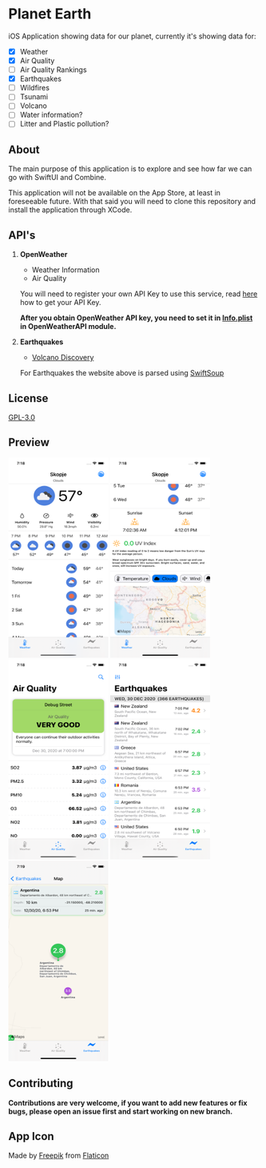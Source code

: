 # Planet Earth

iOS Application showing data for our planet, currently it's showing data for:

- [x] Weather
- [x] Air Quality
- [ ] Air Quality Rankings
- [x] Earthquakes
- [ ] Wildfires
- [ ] Tsunami
- [ ] Volcano
- [ ] Water information?
- [ ] Litter and Plastic pollution?

## About
The main purpose of this application is to explore and see how far we can go with SwiftUI and Combine.

This application will not be available on the App Store, at least in foreseeable future. 
With that said you will need to clone this repository and install the application through XCode.

## API's

1. **OpenWeather**
    * Weather Information
    * Air Quality
    
    You will need to register your own API Key to use this service, read [here](https://openweathermap.org/appid) how to get your API Key.
    
    **After you obtain OpenWeather API key, you need to set it in [Info.plist](https://github.com/MartinStamenkovski/Planet-Earth/blob/main/OpenWeatherAPI/Info.plist)
    in OpenWeatherAPI module.**
    
2. **Earthquakes**
    * [Volcano Discovery](https://www.volcanodiscovery.com/earthquakes/today.html)
    
    For Earthquakes the website above is parsed using [SwiftSoup](https://github.com/scinfu/SwiftSoup)
    
## License

[GPL-3.0](https://github.com/MartinStamenkovski/Planet-Earth/blob/main/LICENSE)

## Preview

 <p float="left">
   <img src="https://github.com/MartinStamenkovski/Planet-Earth/blob/screenshots/weather_1.png?raw=true" width="200" height="400"/>
   <img src="https://github.com/MartinStamenkovski/Planet-Earth/blob/screenshots/weather_2.png?raw=true" width="200" height="400"/>
   <img src="https://github.com/MartinStamenkovski/Planet-Earth/blob/screenshots/aqi.png?raw=true" width="200" height="400"/>
   <img src="https://github.com/MartinStamenkovski/Planet-Earth/blob/screenshots/earthquakes.png?raw=true" width="200" height="400"/>
   <img src="https://github.com/MartinStamenkovski/Planet-Earth/blob/screenshots/earthquake_map.png?raw=true" width="200" height="400"/>
 </p>
 
## Contributing

**Contributions are very welcome, if you want to add new features or fix bugs, please open an issue first and start working on new branch.**
 
## App Icon
Made by [Freepik](https://www.flaticon.com/authors/freepik) from [Flaticon](https://www.flaticon.com/)
